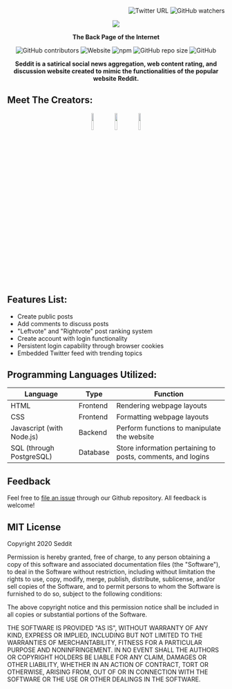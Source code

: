 <p align = "right">
<img alt="Twitter URL" src="https://img.shields.io/twitter/url?style=social&url=http%3A%2F%2Fseddit-online.heroku.com">
<img alt="GitHub watchers" src="https://img.shields.io/github/watchers/n1ckdotexe/seddit?style=social">
</p>

<p align="center">
<a href="https://seddit-online.herokuapp.com"><img src="https://github.com/n1ckDotEXE/Seddit/blob/master/img/logo-200x200.png?raw=true"></a>
</p>
<p align="center"><b>The Back Page of the Internet</b></p>

<p align="center">
<img alt="GitHub contributors" src="https://img.shields.io/github/contributors/n1ckdotexe/seddit">
<img alt="Website" src="https://img.shields.io/website?down_color=red&down_message=offline&up_color=green&up_message=online&url=https%3A%2F%2Fseddit-online.herokuapp.com%2Fhome">
<img alt="npm" src="https://img.shields.io/npm/v/npm">
<img alt="GitHub repo size" src="https://img.shields.io/github/repo-size/n1ckdotexe/seddit">
<img alt="GitHub" src="https://img.shields.io/github/license/n1ckDotEXE/Seddit">
</p>

<p align=center><b>Seddit is a satirical social news aggregation, web content rating, and discussion website created to mimic the functionalities of the popular website Reddit.</b></p>

## Meet The Creators:
<p align="center">
<a href="https://github.com/chris-bk-song"><img width=10% height=10% src="https://github.com/n1ckDotEXE/Seddit/blob/master/img/cs.png?raw=true"></a>
<a href="https://github.com/parkerjacks"><img width=10% height=10% src="https://github.com/n1ckDotEXE/Seddit/blob/master/img/pj.png?raw=true"></a>
<a href="https://github.com/n1ckDotEXE"><img width=10% height=10% src="https://github.com/n1ckDotEXE/Seddit/blob/master/img/nn.png?raw=true"></a>
</p>

## Features List:
 - Create public posts
 - Add comments to discuss posts
 - "Leftvote" and "Rightvote" post ranking system
 - Create account with login functionality
 - Persistent login capability through browser cookies
 - Embedded Twitter feed with trending topics

## Programming Languages Utilized:
|Language|Type|Function|
|-|-|-|
|HTML|Frontend|Rendering webpage layouts|
|CSS|Frontend|Formatting webpage layouts|
|Javascript (with Node.js)|Backend|Perform functions to manipulate the website|
|SQL (through PostgreSQL)|Database|Store information pertaining to posts, comments, and logins|

## Feedback
Feel free to <a href="https://github.com/n1ckDotEXE/Seddit/issues/new">file an issue</a> through our Github repository. All feedback is welcome!

## MIT License
Copyright 2020 Seddit

Permission is hereby granted, free of charge, to any person obtaining a copy of this software and associated documentation files (the "Software"), to deal in the Software without restriction, including without limitation the rights to use, copy, modify, merge, publish, distribute, sublicense, and/or sell copies of the Software, and to permit persons to whom the Software is furnished to do so, subject to the following conditions:

The above copyright notice and this permission notice shall be included in all copies or substantial portions of the Software.

THE SOFTWARE IS PROVIDED "AS IS", WITHOUT WARRANTY OF ANY KIND, EXPRESS OR IMPLIED, INCLUDING BUT NOT LIMITED TO THE WARRANTIES OF MERCHANTABILITY, FITNESS FOR A PARTICULAR PURPOSE AND NONINFRINGEMENT. IN NO EVENT SHALL THE AUTHORS OR COPYRIGHT HOLDERS BE LIABLE FOR ANY CLAIM, DAMAGES OR OTHER LIABILITY, WHETHER IN AN ACTION OF CONTRACT, TORT OR OTHERWISE, ARISING FROM, OUT OF OR IN CONNECTION WITH THE SOFTWARE OR THE USE OR OTHER DEALINGS IN THE SOFTWARE.
